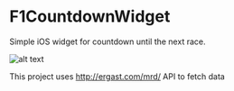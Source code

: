 # F1CountdownWidget
Simple iOS widget for countdown until the next race.

![alt text](https://imgur.com/a/qLsh5Xk)

This project uses http://ergast.com/mrd/ API to fetch data
